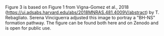 Figure 3 is based on Figure 1 from Vigna-Gomez et al., 2018 (https://ui.adsabs.harvard.edu/abs/2018MNRAS.481.4009V/abstract) by T. Rebagliato. 
Serena Vinciguerra adjusted this image to portray a "BH-NS" formation pathway. The figure can be found both here and on Zenodo and is open for public use. 
